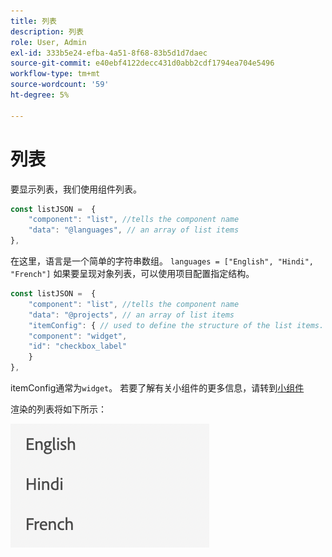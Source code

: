 ```yaml
---
title: 列表
description: 列表
role: User, Admin
exl-id: 333b5e24-efba-4a51-8f68-83b5d1d7daec
source-git-commit: e40ebf4122decc431d0abb2cdf1794ea704e5496
workflow-type: tm+mt
source-wordcount: '59'
ht-degree: 5%

---
```


# 列表

要显示列表，我们使用组件列表。

```js title="list.js"
const listJSON =  {
    "component": "list", //tells the component name
    "data": "@languages", // an array of list items
},
```

在这里，语言是一个简单的字符串数组。 `languages = ["English", "Hindi", "French"]`
如果要呈现对象列表，可以使用项目配置指定结构。

```js title="list.js"
const listJSON =  {
    "component": "list", //tells the component name
    "data": "@projects", // an array of list items
    "itemConfig": { // used to define the structure of the list items.
    "component": "widget",
    "id": "checkbox_label"
    }
},
```

itemConfig通常为`widget`。 若要了解有关小组件的更多信息，请转到[小组件](../Widgets/basic-widget.md)

渲染的列表将如下所示：

![列表](./imgs/list.png "列表")
